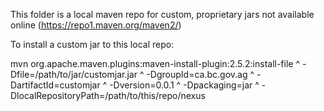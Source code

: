 This folder is a local maven repo for custom, proprietary jars not available online (https://repo1.maven.org/maven2/)
 
To install a custom jar to this local repo:

mvn org.apache.maven.plugins:maven-install-plugin:2.5.2:install-file ^
    -Dfile=/path/to/jar/customjar.jar ^
    -DgroupId=ca.bc.gov.ag ^
	-DartifactId=customjar ^
    -Dversion=0.0.1 ^
	-Dpackaging=jar ^
    -DlocalRepositoryPath=/path/to/this/repo/nexus
